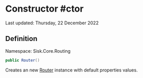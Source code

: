 # Constructor #ctor
Last updated: Thursday, 22 December 2022

## Definition
Namespace: Sisk.Core.Routing

```csharp
public Router()
```

Creates an new [Router](/spec/Sisk/Core/Routing/Router) instance with default properties values.

